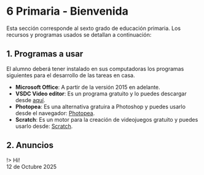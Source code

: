 # 6 Primaria - Bienvenida

Esta sección corresponde al sexto grado de educación primaria. Los recursos y programas usados se detallan a continuación:

## 1. Programas a usar

El alumno deberá tener instalado en sus computadoras los programas siguientes para el desarrollo de las tareas en casa.

- **Microsoft Office**: A partir de la versión 2015 en adelante.
- **VSDC Video editor**: Es un programa gratuito y lo puedes descargar desde [aquí](https://www.videosoftdev.com/).
- **Photopea**: Es una alternativa gratuira a Photoshop y puedes usarlo desde el navegador: [Photopea](https://photopea.com/).
- **Scratch**: Es un motor para la creación de videojuegos gratuito y puedes usarlo desde: [Scratch](https://scratch.mit.edu/).

## 2. Anuncios

!> Hi! <br> 12 de Octubre 2025



